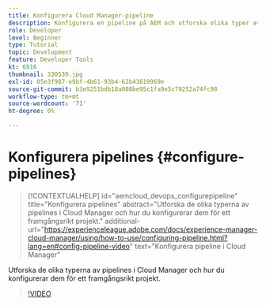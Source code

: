 ```yaml
---
title: Konfigurera Cloud Manager-pipeline
description: Konfigurera en pipeline på AEM och utforska olika typer av rörledningar.
role: Developer
level: Beginner
type: Tutorial
topic: Development
feature: Developer Tools
kt: 6916
thumbnail: 330539.jpg
exl-id: 05e3f987-e9bf-4b61-93b4-62b43619969e
source-git-commit: b3e9251bdb18a008be95c1fa9e5c79252a74fc98
workflow-type: tm+mt
source-wordcount: '71'
ht-degree: 0%

---
```


# Konfigurera pipelines {#configure-pipelines}

>[!CONTEXTUALHELP]
>id="aemcloud_devops_configurepipeline"
>title="Konfigurera pipelines"
>abstract="Utforska de olika typerna av pipelines i Cloud Manager och hur du konfigurerar dem för ett framgångsrikt projekt."
>additional-url="https://experienceleague.adobe.com/docs/experience-manager-cloud-manager/using/how-to-use/configuring-pipeline.html?lang=en#config-pipeline-video" text="Konfigurera pipeline i Cloud Manager"

Utforska de olika typerna av pipelines i Cloud Manager och hur du konfigurerar dem för ett framgångsrikt projekt.

>[!VIDEO](https://video.tv.adobe.com/v/330539?quality=12&learn=on)

